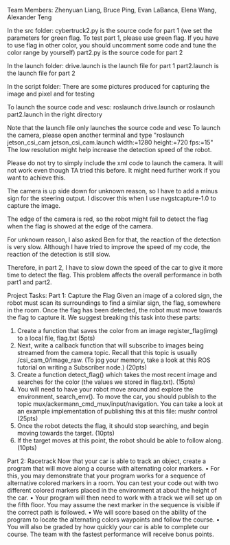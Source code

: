 Team Members:
Zhenyuan Liang, Bruce Ping, Evan LaBanca, Elena Wang, Alexander Teng

In the src folder:
cybertruck2.py is the source code for part 1 (we set the parameters for green flag. To test part 1, please use green flag. If you have to use flag in other color, you should uncomment some code and tune the color range by yourself)
part2.py is the source code for part 2

In the launch folder:
drive.launch is the launch file for part 1
part2.launch is the launch file for part 2

In the script folder:
There are some pictures produced for capturing the image and pixel and for testing

To launch the source code and vesc: roslaunch drive.launch or roslaunch part2.launch in the right directory

Note that the launch file only launches the source code and vesc
To launch the camera, please open another terminal and type "roslaunch jetson_csi_cam jetson_csi_cam.launch width:=1280 height:=720 fps:=15"
The low resolution might help increase the detection speed of the robot.

Please do not try to simply include the xml code to launch the camera. It will not work even though TA tried this before. It might need further work if you want to achieve this.

The camera is up side down for unknown reason, so I have to add a minus sign for the steering output. I discover this when I use nvgstcapture-1.0 to capture the image. 

The edge of the camera is red, so the robot might fail to detect the flag when the flag is showed at the edge of the camera.

For unknown reason, I also asked Ben for that, the reaction of the detection is very slow. 
Although I have tried to improve the speed of my code, the reaction of the detection is still slow. 

Therefore, in part 2, I have to slow down the speed of the car to give it more time to detect the flag. This problem affects the overall performance in both part1 and part2. 

Project Tasks:
Part 1: Capture the Flag
Given an image of a colored sign, the robot must scan its surroundings to find a
similar sign, the flag, somewhere in the room. Once the flag has been detected,
the robot must move towards the flag to capture it. We suggest breaking this
task into these parts:
1. Create a function that saves the color from an image register_flag(img)
to a local file, flag.txt (5pts)
2. Next, write a callback function that will subscribe to images being streamed
from the camera topic. Recall that this topic is usually /csi_cam_0/image_raw.
(To jog your memory, take a look at this ROS tutorial on writing a Subscriber
node.) (20pts)
3. Create a function detect_flag() which takes the most recent image and
searches for the color (the values we stored in flag.txt). (15pts)
4. You will need to have your robot move around and explore the environment,
search_env(). To move the car, you should publish to the topic
mux/ackermann_cmd_mux/input/navigation. You can take a look at an example
implementation of publishing this at this file: mushr control (25pts)
5. Once the robot detects the flag, it should stop searching, and begin moving
towards the target. (10pts)
6. If the target moves at this point, the robot should be able to follow along.
(10pts)

Part 2: Racetrack
Now that your car is able to track an object, create a program that will move along a course with alternating color markers.
• For this, you may demonstrate that your program works for a sequence of alternative colored markers in a room. You can test your code out with two different colored markers placed in the environment at about the height of the car.
• Your program will then need to work with a track we will set up on the fifth floor. You may assume the next marker in the sequence is visible if the correct path is followed.
• We will score based on the ability of the program to locate the alternating colors waypoints and follow the course.
• You will also be graded by how quickly your car is able to complete our course. The team with the fastest performance will receive bonus points.

